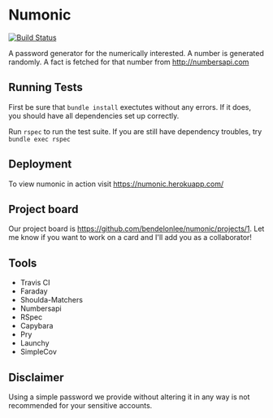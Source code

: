 # Numonic

[![Build Status](https://travis-ci.com/bendelonlee/numonic.svg?branch=master)](https://travis-ci.com/bendelonlee/numonic)


A password generator for the numerically interested.
A number is generated randomly.
A fact is fetched for that number from http://numbersapi.com

## Running Tests

First be sure that `bundle install` exectutes without any errors. If it does, you should have all dependencies set up correctly.

Run `rspec` to run the test suite. If you are still have dependency troubles, try `bundle exec rspec`


## Deployment

To view numonic in action visit https://numonic.herokuapp.com/


## Project board
Our project board is https://github.com/bendelonlee/numonic/projects/1. Let me know if you want to work on a card and I'll add you as a collaborator!

## Tools

* Travis CI
* Faraday
* Shoulda-Matchers
* Numbersapi
* RSpec
* Capybara
* Pry
* Launchy
* SimpleCov

## Disclaimer

Using a simple password we provide without altering it in any way is not recommended for your sensitive accounts.


